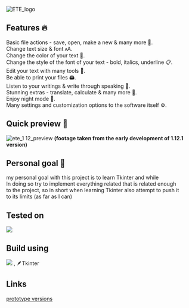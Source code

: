 ![ETE_logo](https://user-images.githubusercontent.com/95249974/181734159-96e38456-fd13-44e2-907b-83b8b45f5dbc.png)

## Features 🔥
Basic file actions - save, open, make a new & many more 💾.  
Change text size & font 🗚.  
Change the color of your text 🌈.  
Change the style of the font of your text - bold, italics, underline 📋.  
Edit your text with many tools 🔧.  
Be able to print your files 🖨️.  
Listen to your writings & write through speaking 📣.  
Stunning extras - translate, calculate & many more 📩.  
Enjoy night mode 🌙.  
Many settings and customization options to the software itself ⚙️.  

## Quick preview 💎
![ete_1 12_preview](https://github.com/Ariel4545/text_editor/assets/95249974/4d2afa04-acdb-43ed-bd3c-cfafcd9bb3c4)
__(footage taken from the early development of 1.12.1 version)__

## Personal goal 🌟
my personal goal with this project is to learn Tkinter and while  
In doing so try to implement everything related that is related enough  
to the project, so in short when learning Tkinter also attempt to push it  
to its limits (as far as I can)

## Tested on
<img src="https://img.shields.io/badge/Windows-0078D6?style=for-the-badge&logo=windows&logoColor=white" />

## Build using
<img src="https://img.shields.io/badge/Python-FFD43B?style=for-the-badge&logo=python&logoColor=blue" /> , 🪶Tkinter

## Links
[prototype versions](https://drive.google.com/drive/folders/198UXDgf7o3Juqkd-CtJOGqjPYZ_Q4mAq?usp=sharing)
